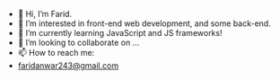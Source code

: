 - 👋 Hi, I’m Farid.
- 👀 I’m interested in front-end web development, and some back-end.
- 🌱 I’m currently learning JavaScript and JS frameworks!
- 💞️ I’m looking to collaborate on ...
- 📫 How to reach me:
- faridanwar243@gmail.com

<!---
Fanwar243/Fanwar243 is a ✨ special ✨ repository because its `README.md` (this file) appears on your GitHub profile.
You can click the Preview link to take a look at your changes.
--->
